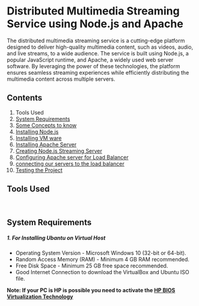 <h1>Distributed Multimedia Streaming Service using Node.js and Apache</h1>
        <p>The distributed multimedia streaming service is a cutting-edge platform designed to deliver high-quality multimedia
        content, such as videos, audio, and live streams, to a wide audience. The service is built using Node.js, a popular
        JavaScript runtime, and Apache, a widely used web server software. By leveraging the power of these technologies, the
        platform ensures seamless streaming experiences while efficiently distributing the multimedia content across multiple
        servers.</p>
<div>
                <h2>Contents</h2>
                <ol>
                        <li><a name="ToolsUsed">Tools Used</a></li>
                        <li> <a href="#"> System Requirements </a></li>
                        <li> <a href="#" > Some Concepts to know </a></li>
                        <li> <a href="#" > Installing Node.js </a></li>
                        <li> <a href="#" > Installing VM ware </a></li>
                        <li> <a href="#" > Installing Apache Server </a></li>
                        <li> <a href="#" > Creating Node.js Streaming Server </a></li>
                        <li> <a href="#" > Configuring Apache server for Load Balancer </a></li>
                        <li> <a href="#" > connecting our servers to the load balancer </a></li>
                        <li> <a href="#" > Testing the Project </a></li>
                </ol>
        </div>
        <div id="ToolUsed">
                <h2>Tools Used</h2>
                <img src"https://img.shields.io/badge/Node.js-43853D?style=for-the-badge&logo=node.js&logoColor=white" alt="">
                <img src="https://img.shields.io/badge/Apache_HTTP_Server-EA2328?style=for-the-badge&logo=Apache&logoColor=white" alt="">
        </div>
		<div>
			<h2>System Requirements</h2>
			<div>
				<h5>1. For Installing Ubantu on Virtual Host</h5>
				<ul>
					<li>
						Operating System Version - Microsoft Windows 10 (32-bit
						or 64-bit).
					</li>
					<li>
						Random Access Memory (RAM) - Minimum 4 GB RAM
						recommended.
					</li>
					<li>
						Free Disk Space - Minimum 25 GB free space recommended.
					</li>
					<li>
						Good Internet Connection to download the VirtualBox and
						Ubuntu ISO file.
					</li>
				</ul>
                                <strong>Note: If your PC is HP is possible you need to activate the <a href="https://support.hp.com/in-en/document/c04760917">HP BIOS Virtualization Technology</a></strong>
			</div>
